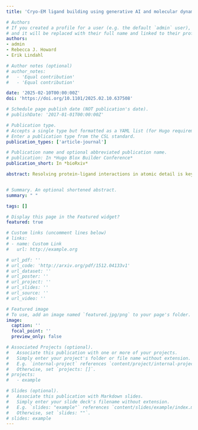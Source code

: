 ```yaml
---
title: 'Cryo-EM ligand building using generative AI and molecular dynamics'

# Authors
# If you created a profile for a user (e.g. the default `admin` user), write the username (folder name) here
# and it will be replaced with their full name and linked to their profile.
authors:
- admin
- Rebecca J. Howard
- Erik Lindahl

# Author notes (optional)
# author_notes:
#   - 'Equal contribution'
#   - 'Equal contribution'

date: '2025-02-10T00:00:00Z'
doi: 'https://doi.org/10.1101/2025.02.10.637508'

# Schedule page publish date (NOT publication's date).
# publishDate: '2017-01-01T00:00:00Z'

# Publication type.
# Accepts a single type but formatted as a YAML list (for Hugo requirements).
# Enter a publication type from the CSL standard.
publication_types: ['article-journal']

# Publication name and optional abbreviated publication name.
# publication: In *Hugo Blox Builder Conference*
publication_short: In *bioRxiv*

abstract: Resolving protein-ligand interactions in atomic detail is key to understanding how small molecules regulate macromolecular function. Although recent breakthroughs in cryogenic electron microscopy (cryo-EM) have enabled high-quality reconstruction of numerous complex biomolecules, the resolution of bound ligands is often relatively poor. Furthermore, automated methods for building and refining molecular models into cryo-EM maps have largely focused on proteins and may not be optimized for the diverse properties of small-molecule ligands. Here, we present an approach that integrates generative artificial intelligence (AI) with cryo-EM density-guided simulations to fit ligands into experimental maps. Using three inputs- 1) a protein amino acid sequence, 2) a ligand specification, and 3) an experimental cryo-EM map, we validated our approach on a set of biomedically relevant protein-ligand complexes including kinases, GPCRs, and solute transporters, none of which were present in the AI training data. In cases for which generative AI was not sufficient to predict experimental poses outright, integration of flexible fitting into molecular dynamics simulations improved ligand model-to-map cross-correlation relative to the deposited structure from 40-71% to 82-95%. This work offers a straightforward template for integrating generative AI and density-guided simulations to automate model building in cryo-EM maps of ligand-protein complexes, with potential applications for characterization and design of novel modulators and drugs.


# Summary. An optional shortened abstract.
summary: " "

tags: []

# Display this page in the Featured widget?
featured: true

# Custom links (uncomment lines below)
# links:
# - name: Custom Link
#   url: http://example.org

# url_pdf: ''
# url_code: 'http://arxiv.org/pdf/1512.04133v1'
# url_dataset: ''
# url_poster: ''
# url_project: ''
# url_slides: ''
# url_source: ''
# url_video: ''

# Featured image
# To use, add an image named `featured.jpg/png` to your page's folder.
image:
  caption: ''
  focal_point: ''
  preview_only: false

# Associated Projects (optional).
#   Associate this publication with one or more of your projects.
#   Simply enter your project's folder or file name without extension.
#   E.g. `internal-project` references `content/project/internal-project/index.md`.
#   Otherwise, set `projects: []`.
# projects:
#   - example

# Slides (optional).
#   Associate this publication with Markdown slides.
#   Simply enter your slide deck's filename without extension.
#   E.g. `slides: "example"` references `content/slides/example/index.md`.
#   Otherwise, set `slides: ""`.
# slides: example
---
```


<!-- {{% callout note %}}
Click the _Cite_ button above to demo the feature to enable visitors to import publication metadata into their reference management software.
{{% /callout %}}

{{% callout note %}}
Create your slides in Markdown - click the _Slides_ button to check out the example.
{{% /callout %}}

Add the publication's **full text** or **supplementary notes** here. You can use rich formatting such as including [code, math, and images](https://docs.hugoblox.com/content/writing-markdown-latex/). -->
